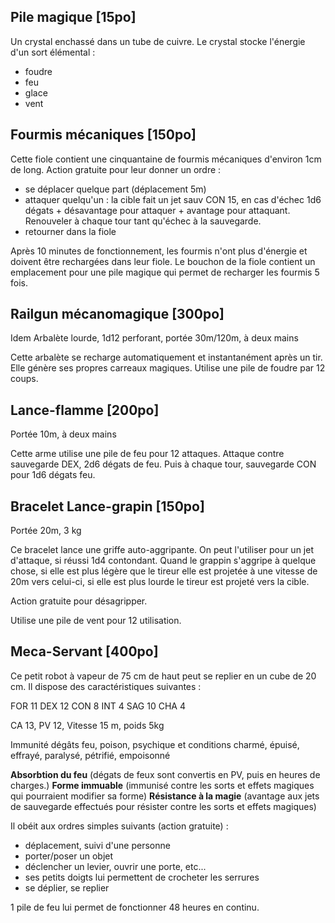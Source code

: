 
Pile magique [15po]
-------------
Un crystal enchassé dans un tube de cuivre. Le crystal stocke l'énergie d'un sort élémental :
- foudre
- feu
- glace
- vent

Fourmis mécaniques [150po]
------------------
Cette fiole contient une cinquantaine de fourmis mécaniques d'environ 1cm de long.
Action gratuite pour leur donner un ordre :
- se déplacer quelque part (déplacement 5m)
- attaquer quelqu'un : la cible fait un jet sauv CON 15, en cas d'échec 
1d6 dégats + désavantage pour attaquer + avantage pour attaquant. Renouveler à chaque tour tant qu'échec à la sauvegarde.
- retourner dans la fiole

Après 10 minutes de fonctionnement, les fourmis n'ont plus d'énergie et doivent être
rechargées dans leur fiole.
Le bouchon de la fiole contient un emplacement pour une pile magique qui permet de recharger les fourmis 5 fois.

Railgun mécanomagique [300po]
----------------------
Idem Arbalète lourde, 1d12 perforant, portée 30m/120m, à deux mains

Cette arbalète se recharge automatiquement et instantanément après un tir. Elle génère ses propres carreaux magiques.
Utilise une pile de foudre par 12 coups.

Lance-flamme [200po]
---------------
Portée 10m, à deux mains

Cette arme utilise une pile de feu pour 12 attaques. Attaque contre sauvegarde DEX, 2d6 dégats de feu. Puis à chaque tour,
sauvegarde CON pour 1d6 dégats feu.

Bracelet Lance-grapin [150po]
--------------
Portée 20m, 3 kg

Ce bracelet lance une griffe auto-aggripante. On peut l'utiliser pour un jet d'attaque, si réussi 1d4 contondant.
Quand le grappin s'aggripe à quelque chose, si elle est plus légère que le tireur elle est projetée à une vitesse de 20m
vers celui-ci, si elle est plus lourde le tireur est projeté vers la cible.

Action gratuite pour désagripper.

Utilise une pile de vent pour 12 utilisation.

Meca-Servant [400po]
--------------
Ce petit robot à vapeur de 75 cm de haut peut se replier en un cube de 20 cm. Il dispose des caractéristiques suivantes :

FOR 11 DEX 12 CON 8 INT 4 SAG 10 CHA 4

CA 13, PV 12, Vitesse 15 m, poids 5kg

Immunité dégâts feu, poison, psychique et conditions 
charmé, épuisé, effrayé, paralysé, pétrifié, empoisonné

**Absorbtion du feu** (dégats de feux sont convertis en PV, puis en heures de charges.)
**Forme immuable** (immunisé contre les sorts et effets magiques qui pourraient modifier sa forme)
**Résistance à la magie** (avantage aux jets de sauvegarde effectués pour résister contre les sorts et effets magiques)

Il obéit aux ordres simples suivants (action gratuite) :
- déplacement, suivi d'une personne
- porter/poser un objet
- déclencher un levier, ouvrir une porte, etc...
- ses petits doigts lui permettent de crocheter les serrures
- se déplier, se replier

1 pile de feu lui permet de fonctionner 48 heures en continu.
